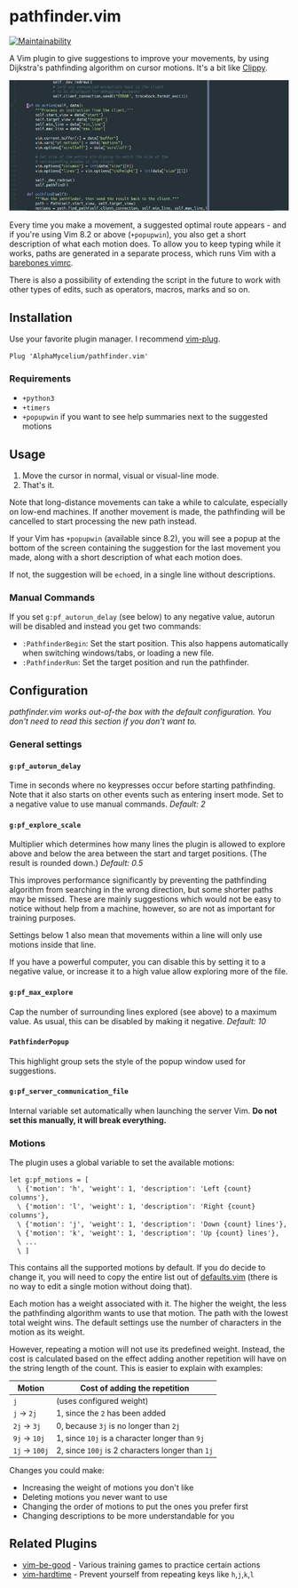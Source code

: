 # pathfinder.vim

[![Maintainability](https://api.codeclimate.com/v1/badges/39c08aa4ab5468133a9c/maintainability)](https://codeclimate.com/github/AlphaMycelium/pathfinder.vim/maintainability)

A Vim plugin to give suggestions to improve your movements, by using Dijkstra's
pathfinding algorithm on cursor motions. It's a bit like [Clippy][office-assistant].

![Demo GIF](images/movements-v1.2.2.gif)

Every time you make a movement, a suggested optimal route appears - and if
you're using Vim 8.2 or above (`+popupwin`), you also get a short description
of what each motion does. To allow you to keep typing while it works, paths are
generated in a separate process, which runs Vim with a [barebones vimrc](serverrc.vim).

There is also a possibility of extending the script in the future to work with
other types of edits, such as operators, macros, marks and so on.

[office-assistant]: https://en.wikipedia.org/wiki/Office_Assistant

## Installation

Use your favorite plugin manager. I recommend
[vim-plug](https://github.com/junegunn/vim-plug).

```vim
Plug 'AlphaMycelium/pathfinder.vim'
```

### Requirements

- `+python3`
- `+timers`
- `+popupwin` if you want to see help summaries next to the suggested motions

## Usage

1. Move the cursor in normal, visual or visual-line mode.
2. That's it.

Note that long-distance movements can take a while to calculate, especially on
low-end machines. If another movement is made, the pathfinding will be
cancelled to start processing the new path instead.

If your Vim has `+popupwin` (available since 8.2), you will see a popup at the
bottom of the screen containing the suggestion for the last movement you made,
along with a short description of what each motion does.

If not, the suggestion will be `echo`ed, in a single line without descriptions.

### Manual Commands

If you set `g:pf_autorun_delay` (see below) to any negative value, autorun will
be disabled and instead you get two commands:

- `:PathfinderBegin`: Set the start position. This also happens automatically
  when switching windows/tabs, or loading a new file.
- `:PathfinderRun`: Set the target position and run the pathfinder.

## Configuration

*pathfinder.vim works out-of-the box with the default configuration. You don't
need to read this section if you don't want to.*

### General settings

#### `g:pf_autorun_delay`
Time in seconds where no keypresses occur before starting pathfinding. Note
that it also starts on other events such as entering insert mode. Set to a
negative value to use manual commands. *Default: 2*

#### `g:pf_explore_scale`
Multiplier which determines how many lines the plugin is allowed to explore
above and below the area between the start and target positions. (The result
is rounded down.) *Default: 0.5*

This improves performance significantly by preventing the pathfinding algorithm
from searching in the wrong direction, but some shorter paths may be missed.
These are mainly suggestions which would not be easy to notice without help
from a machine, however, so are not as important for training purposes.

Settings below 1 also mean that movements within a line will only use motions
inside that line.

If you have a powerful computer, you can disable this by setting it to a
negative value, or increase it to a high value allow exploring more of the file.

#### `g:pf_max_explore`
Cap the number of surrounding lines explored (see above) to a maximum value.
As usual, this can be disabled by making it negative. *Default: 10*

#### `PathfinderPopup`
This highlight group sets the style of the popup window used for suggestions.

#### `g:pf_server_communication_file`
Internal variable set automatically when launching the server Vim.
**Do not set this manually, it will break everything.**

### Motions

The plugin uses a global variable to set the available motions:

```vim
let g:pf_motions = [
  \ {'motion': 'h', 'weight': 1, 'description': 'Left {count} columns'},
  \ {'motion': 'l', 'weight': 1, 'description': 'Right {count} columns'},
  \ {'motion': 'j', 'weight': 1, 'description': 'Down {count} lines'},
  \ {'motion': 'k', 'weight': 1, 'description': 'Up {count} lines'},
  \ ...
  \ ]
```

This contains all the supported motions by default. If you do decide to change
it, you will need to copy the entire list out of [defaults.vim](plugin/defaults.vim)
(there is no way to edit a single motion without doing that).

Each motion has a weight associated with it. The higher the weight, the less
the pathfinding algorithm wants to use that motion. The path with the lowest
total weight wins. The default settings use the number of characters in the
motion as its weight.

However, repeating a motion will not use its predefined weight. Instead, the
cost is calculated based on the effect adding another repetition will have on
the string length of the count. This is easier to explain with examples:

| Motion | Cost of adding the repetition |
| --- | --- |
| `j` | (uses configured weight) |
| `j` -> `2j` | 1, since the `2` has been added |
| `2j` -> `3j` | 0, because `3j` is no longer than `2j` |
| `9j` -> `10j` | 1, since `10j` is a character longer than `9j` |
| `1j` -> `100j` | 2, since `100j` is 2 characters longer than `1j` |

Changes you could make:

- Increasing the weight of motions you don't like
- Deleting motions you never want to use
- Changing the order of motions to put the ones you prefer first
- Changing descriptions to be more understandable for you

## Related Plugins

- [vim-be-good](https://github.com/ThePrimeagen/vim-be-good) - Various training games to practice certain actions
- [vim-hardtime](https://github.com/takac/vim-hardtime) - Prevent yourself from repeating keys like `h`,`j`,`k`,`l`
